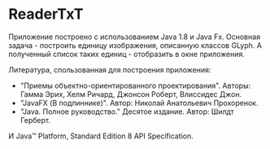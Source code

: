 # ReaderTxT
Приложение построено с использованием Java 1.8 и Java Fx.
Основная задача - построить единицу изображения, описанную классов GLyph.
А полученный список таких единиц - отобразить в окне приложения.

Литература, спользованная для построения приложения:
 - "Приемы объектно-ориентированного проектирования". Авторы: Гамма Эрих, Хелм Ричард, Джонсон Роберт, Влиссидес Джон.
 - "JavaFX (В подлиннике)". Автор: Николай Анатольевич Прохоренок.
 - "Java. Полное руководство." Десятое издание. Автор: Шилдт Герберт. 
 
И Java™ Platform, Standard Edition 8 API Specification.
